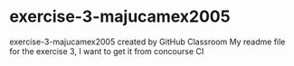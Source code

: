 # exercise-3-majucamex2005
exercise-3-majucamex2005 created by GitHub Classroom
My readme file for the exercise 3, I want to get it from concourse CI
